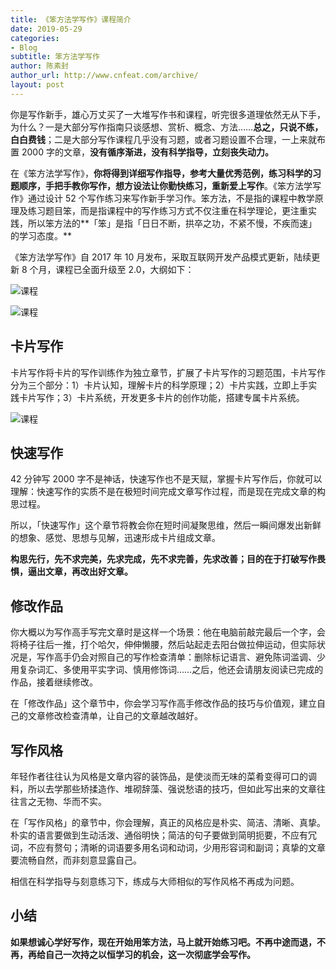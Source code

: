 ```yaml
---
title: 《笨方法学写作》课程简介
date: 2019-05-29
categories:
- Blog　
subtitle: 笨方法学写作
author: 陈素封
author_url: http://www.cnfeat.com/archive/
layout: post
---
```


你是写作新手，雄心万丈买了一大堆写作书和课程，听完很多道理依然无从下手，为什么？一是大部分写作指南只谈感想、赏析、概念、方法……**总之，只说不练，白白费钱**；二是大部分写作课程几乎没有习题，或者习题设置不合理，一上来就布置 2000 字的文章，**没有循序渐进，没有科学指导，立刻丧失动力。**

在《笨方法学写作》，**你将得到详细写作指导，参考大量优秀范例，练习科学的习题顺序，手把手教你写作，想方设法让你勤快练习，重新爱上写作**。《笨方法学写作》通过设计 52 个写作练习来写作新手学习作。笨方法，不是指的课程中教学原理及练习题目笨，而是指课程中的写作练习方式不仅注重在科学理论，更注重实践，所以笨方法的**「笨」是指「日日不断，拱卒之功，不紧不慢，不疾而速」的学习态度。**

《笨方法学写作》自 2017 年 10 月发布，采取互联网开发产品模式更新，陆续更新 8 个月，课程已全面升级至 2.0，大纲如下：


![课程](https://wx2.sinaimg.cn/mw690/617ccc0cgy1frnq4k29gvj20p018gtcs.jpg)


![课程](https://wx4.sinaimg.cn/mw690/617ccc0cgy1fry3rzjmsej20sg0lcjwh.jpg)

## 卡片写作

卡片写作将卡片的写作训练作为独立章节，扩展了卡片写作的习题范围，卡片写作分为三个部分：1）卡片认知，理解卡片的科学原理；2）卡片实践，立即上手实践卡片写作；3）卡片系统，开发更多卡片的创作功能，搭建专属卡片系统。


![课程](https://wx2.sinaimg.cn/mw690/617ccc0cgy1frx7p14xoaj20v41207ds.jpg)


## 快速写作

42 分钟写 2000 字不是神话，快速写作也不是天赋，掌握卡片写作后，你就可以理解：快速写作的实质不是在极短时间完成文章写作过程，而是现在完成文章的构思过程。

所以，「快速写作」这个章节将教会你在短时间凝聚思维，然后一瞬间爆发出新鲜的想象、感觉、思想与见解，迅速形成卡片组成文章。

**构思先行，先不求完美，先求完成，先不求完善，先求改善；目的在于打破写作畏惧，逼出文章，再改出好文章。**

## 修改作品

你大概以为写作高手写完文章时是这样一个场景：他在电脑前敲完最后一个字，会将椅子往后一推，打个哈欠，伸伸懒腰，然后站起走去阳台做拉伸运动，但实际状况是，写作高手仍会对照自己的写作检查清单：删除标记语言、避免陈词滥调、少用复杂词汇、多使用平实字词、慎用修饰词……之后，他还会请朋友阅读已完成的作品，接着继续修改。

在「修改作品」这个章节中，你会学习写作高手修改作品的技巧与价值观，建立自己的文章修改检查清单，让自己的文章越改越好。

## 写作风格

年轻作者往往认为风格是文章内容的装饰品，是使淡而无味的菜肴变得可口的调料，所以去学那些矫揉造作、堆砌辞藻、强说愁语的技巧，但如此写出来的文章往往言之无物、华而不实。

在「写作风格」的章节中，你会理解，真正的风格应是朴实、简洁、清晰、真挚。朴实的语言要做到生动活泼、通俗明快；简洁的句子要做到简明扼要，不应有冗词，不应有赘句；清晰的词语要多用名词和动词，少用形容词和副词；真挚的文章要流畅自然，而非刻意显露自己。

相信在科学指导与刻意练习下，练成与大师相似的写作风格不再成为问题。



## 小结

**如果想诚心学好写作，现在开始用笨方法，马上就开始练习吧。不再中途而退，不再，再给自己一次持之以恒学习的机会，这一次彻底学会写作。**
